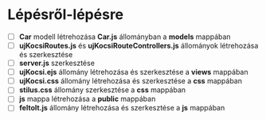 # Lépésről-lépésre

-   [ ] **Car** modell létrehozása **Car.js** állományban a **models** mappában
-   [ ] **ujKocsiRoutes.js** és **ujKocsiRouteControllers.js** állományok létrehozása és szerkesztése
-   [ ] **server.js** szerkesztése
-   [ ] **ujKocsi.ejs** állomány létrehozása és szerkesztése a **views** mappában
-   [ ] **ujKocsi.css** állomány létrehozása és szerkesztése a **css** mappában
-   [ ] **stilus.css** állomány szerkesztése a **css** mappában
-   [ ] **js** mappa létrehozása a **public** mappában
-   [ ] **feltolt.js** állomány létrehozása és szerkesztése a **js** mappában
